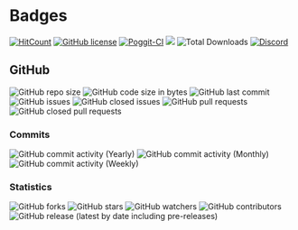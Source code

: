 # Badges
[![HitCount](http://hits.dwyl.io/koningcool/LoadAllWorlds.svg)](http://hits.dwyl.io/koningcool/LoadAllWorlds)
[![GitHub license](https://img.shields.io/github/license/koningcool/LoadAllWorlds.svg)](https://github.com/koningcool/LoadAllWorlds/blob/master/LICENSE)
[![Poggit-CI](https://poggit.pmmp.io/ci.shield/koningcool/LoadAllWorlds/LoadallWorlds)](https://poggit.pmmp.io/ci/koningcool/LoadAllWorlds/LoadAllWorlds)
[![](https://poggit.pmmp.io/shield.state/LoadAllWorlds)](https://poggit.pmmp.io/p/LoadAllWorlds)
 ![Total Downloads](https://poggit.pmmp.io/shield.dl.total/LoadAllWorlds)
 [![Discord](https://img.shields.io/discord/714455937691287602.svg?style=flat-square&label=discord&colorB=7289da)](https://discord.gg/JT3jpCz)
## GitHub

![GitHub repo size](https://img.shields.io/github/repo-size/koningcool/loadallworlds)
![GitHub code size in bytes](https://img.shields.io/github/languages/code-size/koningcool/loadallworlds)
![GitHub last commit](https://img.shields.io/github/last-commit/koningcool/loadallworlds)
![GitHub issues](https://img.shields.io/github/issues-raw/koningcool/loadallworlds)
![GitHub closed issues](https://img.shields.io/github/issues-closed-raw/koningcool/loadallworlds)
![GitHub pull requests](https://img.shields.io/github/issues-pr-raw/koningcool/loadallworlds)
![GitHub closed pull requests](https://img.shields.io/github/issues-pr-closed-raw/koningcool/loadallworlds)

### Commits

![GitHub commit activity (Yearly)](https://img.shields.io/github/commit-activity/y/koningcool/loadallworlds)
![GitHub commit activity (Monthly)](https://img.shields.io/github/commit-activity/m/koningcool/loadallworlds)
![GitHub commit activity (Weekly)](https://img.shields.io/github/commit-activity/w/koningcool/loadallworlds)

### Statistics

![GitHub forks](https://img.shields.io/github/forks/koningcool/loadallworlds?label=Forks)
![GitHub stars](https://img.shields.io/github/stars/koningcool/loadallworlds?style=Stars)
![GitHub watchers](https://img.shields.io/github/watchers/koningcool/loadallworlds?label=Watchers)
![GitHub contributors](https://img.shields.io/github/contributors/koningcool/loadallworlds)
![GitHub release (latest by date including pre-releases)](https://img.shields.io/github/v/release/koningcool/loadallworlds?include_prereleases)

